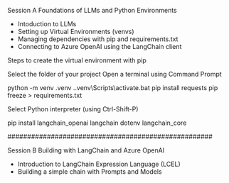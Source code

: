 Session A
Foundations of LLMs and Python Environments

- Intoduction to LLMs
- Setting up Virtual Environments (venvs)
- Managing dependencies with pip and requirements.txt
- Connecting to Azure OpenAI using the LangChain client


Steps to create the virtual environment with pip

Select the folder of your project
Open a terminal using Command Prompt

python -m venv .venv
.\.venv\Scripts\activate.bat
pip install requests
pip freeze > requirements.txt

Select Python interpreter (using Ctrl-Shift-P)




pip install langchain_openai langchain dotenv langchain_core

####################################################

Session B
Building with LangChain and Azure OpenAI


- Introduction to LangChain Expression Language (LCEL) 
- Building a simple chain with Prompts and Models